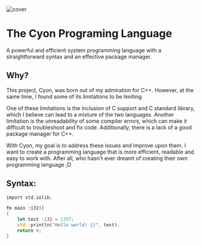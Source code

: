 ![cover](https://user-images.githubusercontent.com/122537464/212894668-66ddaf13-9e4e-4ec6-8c24-9c75e08a469b.png)

# The Cyon Programing Language
A powerful and efficient system programming language with a straightforward syntax and an effective package manager.

## Why?

This project, Cyon, was born out of my admiration for C++. However, at the same time, I found some of its limitations to be limiting.

One of these limitations is the inclusion of C support and C standard library, which I believe can lead to a mixture of the two languages. Another limitation is the unreadability of some compiler errors, which can make it difficult to troubleshoot and fix code. Additionally, there is a lack of a good package manager for C++.

With Cyon, my goal is to address these issues and improve upon them. I want to create a programming language that is more efficient, readable and easy to work with. After all, who hasn't ever dreamt of creating their own programming language ;D

## Syntax:
```rust
import std.iolib;

fn main :i32()
{
    let test :i32 = 1337;
    std::println("Hello world! {}", test);
    return 0;
}

```
